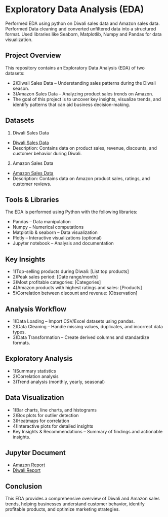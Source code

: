 # Exploratory Data Analysis (EDA)
Performed EDA using python on Diwali sales data and Amazon sales data.  Performed Data cleaning and converted unfiltered data into a structured format. Used libraries like Seaborn, Matplotlib, Numpy and Pandas for data visualization.

## Project Overview
This repository contains an Exploratory Data Analysis (EDA) of two datasets:
- 2)Diwali Sales Data – Understanding sales patterns during the Diwali season.
- 3)Amazon Sales Data – Analyzing product sales trends on Amazon.
- The goal of this project is to uncover key insights, visualize trends, and identify patterns that can aid business decision-making.

## Datasets
1. Diwali Sales Data
- <a href= "https://github.com/Vedant2331/Vedant-EDA/blob/main/Diwali%20Sales%20Data.csv">Diwali Sales Data</a>
- Description: Contains data on product sales, revenue, discounts, and customer behavior during Diwali.

2. Amazon Sales Data
- <a href= "https://github.com/Vedant2331/Vedant-EDA/blob/main/Amazon%20Sale%20Report.csv">Amazon Sales Data<a/>
- Description: Contains data on Amazon product sales, ratings, and customer reviews.

## Tools & Libraries
The EDA is performed using Python with the following libraries:
- Pandas – Data manipulation
- Numpy – Numerical computations
- Matplotlib & seaborn – Data visualization
- Plotly – Interactive visualizations (optional)
- Jupyter notebook – Analysis and documentation

## Key Insights
- 1)Top-selling products during Diwali: [List top products]
- 2)Peak sales period: [Date range/month]
- 3)Most profitable categories: [Categories]
- 4)Amazon products with highest ratings and sales: [Products]
- 5)Correlation between discount and revenue: [Observation]

## Analysis Workflow
- 1)Data Loading – Import CSV/Excel datasets using pandas.
- 2)Data Cleaning – Handle missing values, duplicates, and incorrect data types.
- 3)Data Transformation – Create derived columns and standardize formats.
## Exploratory Analysis
- 1)Summary statistics
- 2)Correlation analysis
- 3)Trend analysis (monthly, yearly, seasonal)
## Data Visualization
- 1)Bar charts, line charts, and histograms
- 2)Box plots for outlier detection
- 3)Heatmaps for correlation
- 4)Interactive plots for detailed insights
- Key Insights & Recommendations – Summary of findings and actionable insights.

## Jupyter Document
- <a href="https://github.com/Vedant2331/Vedant-EDA/blob/main/Amazon%20Sales%20Report.ipynb">Amazon Report</a>
- <a href="https://github.com/Vedant2331/Vedant-EDA/blob/main/Python%20Diwali%20Sales%20Analysis.ipynb">Diwali Report</a>

## Conclusion
This EDA provides a comprehensive overview of Diwali and Amazon sales trends, helping businesses understand customer behavior, identify profitable products, and optimize marketing strategies.



